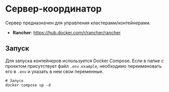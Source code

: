 # Сервер-координатор

Сервер предназначен для управления кластерами/контейнерами.

- **Rancher**: https://hub.docker.com/r/rancher/rancher

## Запуск

Для запуска контейнеров используется Docker Compose. Если в папке с проектом присутствует файл `.env.example`, необходимо переименовать его в `.env` и указать в нем свои переменные.

```shell
# Запуск
docker compose up -d
```